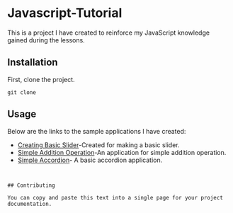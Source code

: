 # Javascript-Tutorial
This is a project I have created to reinforce my JavaScript knowledge gained during the lessons.
## Installation
First, clone the project.

```
git clone
```
## Usage 
Below are the links to the sample applications I have created:

- [Creating Basic Slider](https://creating-basic-slider.netlify.app/)-Created for making a basic slider.
- [Simple Addition Operation](https://simple-addition-operation.netlify.app/)-An application for simple addition operation.
- [Simple Accordion](https://basic-accordion.netlify.app/)- A basic accordion application.


```


## Contributing

You can copy and paste this text into a single page for your project documentation.


